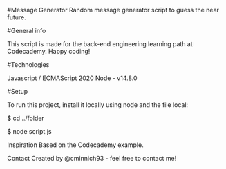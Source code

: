 #Message Generator 
Random message generator script to guess the near future.

#General info

This script is made for the back-end engineering learning path at Codecademy. Happy coding!

#Technologies

Javascript / ECMAScript 2020
Node - v14.8.0

#Setup

To run this project, install it locally using node and the file local:

$ cd ../folder

$ node script.js

Inspiration
Based on the Codecademy example.

Contact
Created by @cminnich93 - feel free to contact me!
